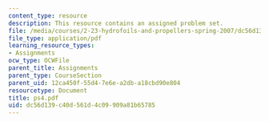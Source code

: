 ```yaml
---
content_type: resource
description: This resource contains an assigned problem set.
file: /media/courses/2-23-hydrofoils-and-propellers-spring-2007/dc56d139c40d561d4c09909a81b65785_ps4.pdf
file_type: application/pdf
learning_resource_types:
- Assignments
ocw_type: OCWFile
parent_title: Assignments
parent_type: CourseSection
parent_uid: 12ca450f-55d4-7e6e-a2db-a18cbd90e804
resourcetype: Document
title: ps4.pdf
uid: dc56d139-c40d-561d-4c09-909a81b65785
---
```

